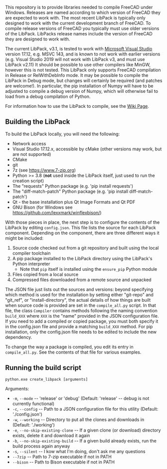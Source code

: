 This repository is to provide libraries needed to compile FreeCAD under Windows. Releases are named according to which version of FreeCAD they are expected to work with. The most recent LibPack is typically only designed to work with the current development branch of FreeCAD. To compile release versions of FreeCAD you typically must use older versions of the LibPack. LibPacks release names include the version of FreeCAD they are designed to work with.

The current LibPack, v3.1, is tested to work with [Microsoft Visual Studio](https://en.wikipedia.org/wiki/Microsoft_Visual_C%2B%2B) version 17.12, e.g. MSVC 143, and is known to not work with earlier versions (e.g. Visual Studio 2019 will not work with LibPack v3, and must use LibPack v2.11) It should be possible to use other compilers like MinGW, however this is not tested. This LibPack only supports FreeCAD compilation in Release or RelWithDebInfo mode. It may be possible to compile the LibPack in Debug mode, but changes will certainly be required (and patches are welcome!). In particular, the pip installation of Numpy will have to be adjusted to compile a debug version of Numpy, which will otherwise fail to load from a debug compilation of Python.

For information how to use the LibPack to compile, see the [Wiki Page][Compiling].

## Building the LibPack ##

To build the LibPack locally, you will need the following:
 * Network access
 * Visual Studio 17.12.x, accessible by cMake (other versions may work, but are not supported)
 * CMake
 * git
 * 7z (see https://www.7-zip.org)
 * Python >= 3.8 (**not** used inside the LibPack itself, just used to run the creation script)
 * The "requests" Python package (e.g. 'pip install requests')
 * The "diff-match-patch" Python package (e.g. 'pip install diff-match-patch')
 * Qt - the base installation plus Qt Image Formats and Qt PDF
 * GNU Bison (for Windows see https://github.com/lexxmark/winflexbison/)

With those pieces in place, the next step is to configure the contents of the LibPack by editing `config.json`. This file
lists the source for each LibPack component. Depending on the component, there are three different ways it might be included:
1) Source code checked out from a git repository and built using the local compiler toolchain
1) A pip package installed to the LibPack directory using the LibPack's Python interpreter
   * Note that `pip` itself is installed using the `ensure_pip` Python module
1) Files copied from a local source
1) Compressed files downloaded from a remote source and unpacked

The JSON file just lists out the sources and versions: beyond specifying which method is used for the installation by setting
either "git-repo" and "git_ref", or "install-directory", the actual details of how things are built when source
code is provided are set in the `compile_all.py` script. In that file, the class `Compiler` contains methods following the
naming convention `build_XXX` where `XXX` is the "name" provided in the JSON configuration file. If you need to add a compiled
or copied package, you must both specify it in the config.json file and provide a matching `build_XXX` method. For pip
installation, only the config.json file needs to be edited to include the new dependency.

To change the way a package is compiled, you edit its entry in `compile_all.py`. See the contents of that file for various
examples.

## Running the build script ##

```
python.exe create_libpack [arguments]
```
Arguments:
* `-m`, `--mode` -- 'release' or 'debug' (Default: 'release' -- debug is not currently functional)
* `-c`, `--config` -- Path to a JSON configuration file for this utility (Default: './config.json')
* `-w`, `--working` -- Directory to put all the clones and downloads in (Default: './working')
* `-e`, `--no-skip-existing-clone` -- If a given clone (or download) directory exists, delete it and download it again
* `-b`, `--no-skip-existing-build` -- If a given build already exists, run the build process again anyway
* `-s`, `--silent` -- I kow what I'm doing, don't ask me any questions
* `--7zip` -- Path to 7-zip executable if not in PATH
* `--bison` -- Path to Bison executable if not in PATH


[Compiling]: https://wiki.freecad.org/Compile_on_Windows
